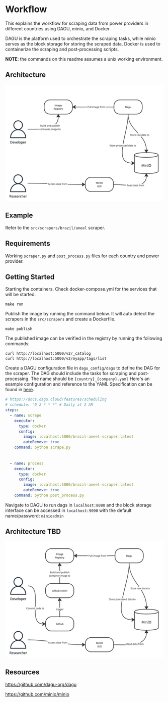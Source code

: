 # Workflow

This explains the workflow for scraping data from power providers in different countries using DAGU, minio, and Docker.

DAGU is the platform used to orchestrate the scraping tasks, while minio serves as the block storage for storing the scraped data. Docker is used to containerize the scraping and post-processing scripts.

**NOTE**: the commands on this readme assumes a unix working environment.

## Architecture

![Architecture](./img/Architecture.jpg)

## Example

Refer to the `src/scrapers/brazil/aneel` scraper.

## Requirements

Working `scraper.py` and `post_process.py` files for each country and power provider.

## Getting Started

Starting the containers. Check docker-compose.yml for the services that will be started.

```
make run
```

Publish the image by running the command below. It will auto detect the scrapers in the `src/scrapers` and create a Dockerfile.

```shell
make publish
```

The published image can be verified in the registry by running the following commands:

```
curl http://localhost:5000/v2/_catalog
curl http://localhost:5000/v2/myapp/tags/list
```

Create a DAGU configuration file in `dagu_config/dags` to define the DAG for the scraper.
The DAG should include the tasks for scraping and post-processing.
The name should be `{country}_{company}.yaml` Here's an example configuration and reference to the YAML Specification can be found in [here](https://docs.dagu.cloud/reference/yaml).

```yaml
# https://docs.dagu.cloud/features/scheduling
# schedule: "0 2 * * *" # Daily at 2 AM
steps:
  - name: scrape
    executor:
      type: docker
      config:
        image: localhost:5000/brazil-aneel-scraper:latest
        autoRemove: true
    command: python scrape.py


  - name: process
    executor:
      type: docker
      config:
        image: localhost:5000/brazil-aneel-scraper:latest
        autoRemove: true
    command: python post_process.py
```

Navigate to DAGU to run dags in `localhost:8080`
and the block storage interface can be accessed in `localhost:9090` with the default name/password: `minioadmin`

## Architecture TBD

![Architecture Ideal](./img/Architecture-Ideal.jpg)

## Resources

<https://github.com/dagu-org/dagu>

<https://github.com/minio/minio>
